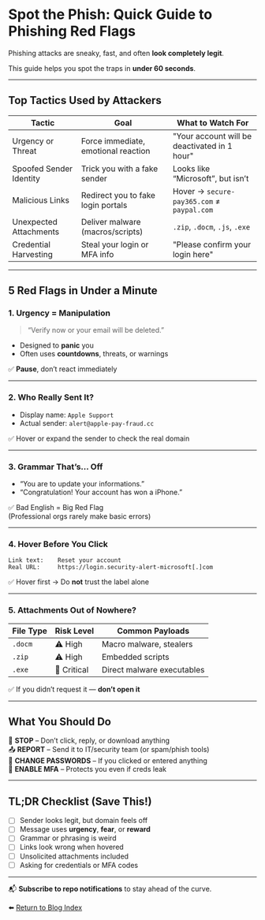 # Spot the Phish: Quick Guide to Phishing Red Flags

Phishing attacks are sneaky, fast, and often **look completely legit**.

This guide helps you spot the traps in **under 60 seconds**.

---

## Top Tactics Used by Attackers

| Tactic                    | Goal                                     |   What to Watch For                          |
|---------------------------|------------------------------------------|----------------------------------------------|
| Urgency or Threat         | Force immediate, emotional reaction      | "Your account will be deactivated in 1 hour" |
| Spoofed Sender Identity   | Trick you with a fake sender             | Looks like “Microsoft”, but isn’t            |
| Malicious Links           | Redirect you to fake login portals       | Hover → `secure-pay365.com` ≠ `paypal.com`   |
| Unexpected Attachments    | Deliver malware (macros/scripts)         | `.zip`, `.docm`, `.js`, `.exe`               |
| Credential Harvesting     | Steal your login or MFA info             | "Please confirm your login here"             |

---

## 5 Red Flags in Under a Minute

### 1. Urgency = Manipulation

> “Verify now or your email will be deleted.”

- Designed to **panic** you
- Often uses **countdowns**, threats, or warnings

✅ **Pause**, don’t react immediately

---

### 2. Who Really Sent It?

- Display name: `Apple Support`
- Actual sender: `alert@apple-pay-fraud.cc`

✅ Hover or expand the sender to check the real domain

---

### 3. Grammar That’s... Off

- “You are to update your informations.”
- “Congratulation! Your account has won a iPhone.”

✅ Bad English = Big Red Flag  
(Professional orgs rarely make basic errors)

---

### 4. Hover Before You Click

    Link text:    Reset your account
    Real URL:     https://login.security-alert-microsoft[.]com

✅ Hover first → Do **not** trust the label alone

---

### 5. Attachments Out of Nowhere?

| File Type | Risk Level     | Common Payloads              |
|-----------|----------------|------------------------------|
| `.docm`   | ⚠️ High         | Macro malware, stealers      |
| `.zip`    | ⚠️ High         | Embedded scripts             |
| `.exe`    | 🚫 Critical     | Direct malware executables   |

✅ If you didn’t request it — **don’t open it**

---

## What You Should Do

🛑 **STOP** – Don’t click, reply, or download anything  
📤 **REPORT** – Send it to IT/security team (or spam/phish tools)  
🔐 **CHANGE PASSWORDS** – If you clicked or entered anything  
📱 **ENABLE MFA** – Protects you even if creds leak

---

## TL;DR Checklist (Save This!)

- [ ] Sender looks legit, but domain feels off  
- [ ] Message uses **urgency**, **fear**, or **reward**  
- [ ] Grammar or phrasing is weird  
- [ ] Links look wrong when hovered  
- [ ] Unsolicited attachments included  
- [ ] Asking for credentials or MFA codes  

---

📬 **Subscribe to repo notifications** to stay ahead of the curve.

⬅️ [Return to Blog Index](../index.md)
